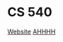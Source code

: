 # CS 540
[Website](https://jessicamiyake.github.io/cs540/)
[AHHHH](https://jessicamiyake.github.io/cs540/games)
